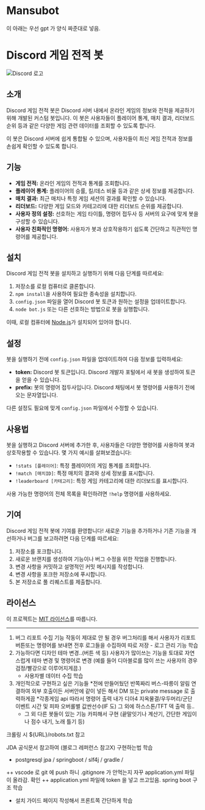 # Mansubot

이 아래는 우선 gpt 가 양식 짜준대로 넣음.
# Discord 게임 전적 봇

![Discord 로고](https://cdn.discordapp.com/attachments/123456789/discord-logo.png)

## 소개

Discord 게임 전적 봇은 Discord 서버 내에서 온라인 게임의 정보와 전적을 제공하기 위해 개발된 커스텀 봇입니다. 이 봇은 사용자들이 플레이어 통계, 매치 결과, 리더보드 순위 등과 같은 다양한 게임 관련 데이터를 조회할 수 있도록 합니다.

이 봇은 Discord 서버에 쉽게 통합될 수 있으며, 사용자들이 최신 게임 전적과 정보를 손쉽게 확인할 수 있도록 합니다.

## 기능

- **게임 전적:** 온라인 게임의 전적과 통계를 조회합니다.
- **플레이어 통계:** 플레이어의 승률, 킬/데스 비율 등과 같은 상세 정보를 제공합니다.
- **매치 결과:** 최근 매치나 특정 게임 세션의 결과를 확인할 수 있습니다.
- **리더보드:** 다양한 게임 모드와 카테고리에 대한 리더보드 순위를 제공합니다.
- **사용자 정의 설정:** 선호하는 게임 타이틀, 명령어 접두사 등 서버의 요구에 맞게 봇을 구성할 수 있습니다.
- **사용자 친화적인 명령어:** 사용자가 봇과 상호작용하기 쉽도록 간단하고 직관적인 명령어를 제공합니다.

## 설치

Discord 게임 전적 봇을 설치하고 실행하기 위해 다음 단계를 따르세요:

1. 저장소를 로컬 컴퓨터로 클론합니다.
2. `npm install`을 사용하여 필요한 종속성을 설치합니다.
3. `config.json` 파일을 열어 Discord 봇 토큰과 원하는 설정을 업데이트합니다.
4. `node bot.js` 또는 다른 선호하는 방법으로 봇을 실행합니다.

이때, 로컬 컴퓨터에 [Node.js](https://nodejs.org)가 설치되어 있어야 합니다.

## 설정

봇을 실행하기 전에 `config.json` 파일을 업데이트하여 다음 정보를 입력하세요:

- **token:** Discord 봇 토큰입니다. Discord 개발자 포털에서 새 봇을 생성하여 토큰을 얻을 수 있습니다.
- **prefix:** 봇의 명령어 접두사입니다. Discord 채팅에서 봇 명령어를 사용하기 전에 오는 문자열입니다.

다른 설정도 필요에 맞게 `config.json` 파일에서 수정할 수 있습니다.

## 사용법

봇을 실행하고 Discord 서버에 추가한 후, 사용자들은 다양한 명령어를 사용하여 봇과 상호작용할 수 있습니다. 몇 가지 예시를 살펴보겠습니다:

- `!stats [플레이어]`: 특정 플레이어의 게임 통계를 조회합니다.
- `!match [매치ID]`: 특정 매치의 결과와 상세 정보를 표시합니다.
- `!leaderboard [카테고리]`: 특정 게임 카테고리에 대한 리더보드를 표시합니다.

사용 가능한 명령어의 전체 목록을 확인하려면 `!help` 명령어를 사용하세요.

## 기여

Discord 게임 전적 봇에 기여를 환영합니다! 새로운 기능을 추가하거나 기존 기능을 개선하거나 버그를 보고하려면 다음 단계를 따르세요:

1. 저장소를 포크합니다.
2. 새로운 브랜치를 생성하여 기능이나 버그 수정을 위한 작업을 진행합니다.
3. 변경 사항을 커밋하고 설명적인 커밋 메시지를 작성합니다.
4. 변경 사항을 포크한 저장소에 푸시합니다.
5. 본 저장소로 풀 리퀘스트를 제출합니다.

## 라이선스

이 프로젝트는 [MIT 라이선스](LICENSE)를 따릅니다.



-------------------------------------

1) 버그 리포트 수집 기능
   작동이 제대로 안 될 경우 버그처리를 해서 사용자가 리포트 버튼또는 명령어를 보내면 전후 로그들을 수집하여 따로 저장 - 로그 관리 기능 학습
2) 가능하다면 디자인 테마 변경..(버튼 색 등) 사용자가 많이쓰는 기능을 토대로 자연스럽게 테마 변경 및 명령어로 변경
   (예를 들어 디아블로를 많이 쓰는 사용자의 경우 검정/빨강으로 이루어지게끔.)
   - 사용자별 데이터 수집 학습
3) 개인적으로 구현하고 싶은 기능들
   *전에 만들어뒀던 반쪽짜리 버스-따릉이 알림 연결하여 외부 호출이든 서버안에 같이 넣든 해서 DM 또는 private message 로 출력하게끔
    *각종게임 api 따라서 명령어 출력
    내가  디아4 지옥물결/우두머리/군단 이벤트 시간 및 피파 오버롤별 값싼선수(IF 도) 
    그 외에 하스스톤/TFT 덱 출력 등..
    * 그 외 다른 봇들이 있는 기능 카피해서 구현 (끝말잇기나 계산기, 간단한 게임이나 점수 내기, 노래 틀기 등)

크롤링 시 ${URL}/robots.txt 참고

JDA 공식문서 참고하여 (블로그 레퍼런스 참고X) 구현하는법 학습

+ postgresql jpa / springboot / slf4j / gradle / 

++ vscode 로 git 에 push 하니 .gitignore 가 안먹는지 자꾸 application.yml 파일이 올라감. 확인
++ application.yml 파일에 token 을 넣고 쓰고있음. spring boot 구조 학습

+ 설치 가이드 페이지 작성해서 프론트쪽 간단하게 학습